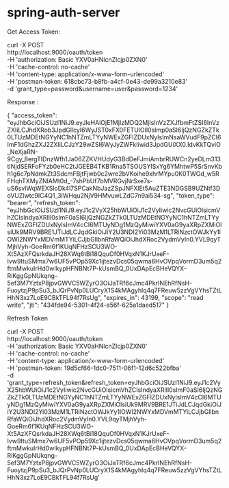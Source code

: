 # spring-auth-server

Get Access Token: 

curl -X POST \
  http://localhost:9000/oauth/token \
  -H 'authorization: Basic YXV0aHNlcnZlcjp0ZXN0' \
  -H 'cache-control: no-cache' \
  -H 'content-type: application/x-www-form-urlencoded' \
  -H 'postman-token: 618cbc73-b8fb-a4cf-0e43-de99a3210e83' \
  -d 'grant_type=password&username=user&password=1234'
  
  Response :
  
  {
    "access_token": "eyJhbGciOiJSUzI1NiJ9.eyJleHAiOjE1MjIzMDQ2MjIsInVzZXJfbmFtZSI6InVzZXIiLCJhdXRob3JpdGllcyI6WyJST0xFX0FETUlOIl0sImp0aSI6IjQzNGZkZTk0LTUzMDEtNGYyNC1hNTZmLTYyNWExZGFlZDUxNyIsImNsaWVudF9pZCI6ImF1dGhzZXJ2ZXIiLCJzY29wZSI6WyJyZWFkIiwid3JpdGUiXX0.IdvKkTQviO_NeXjaRN-9Cgy_8ergTIDnzWfh1Ja06ZZKVHUdyG3BdDeFJmiAmbrRUWCn2yeDLm313tINjdSERFoFYzb0eHC2tJGEEB4TKB1Rna5TSOUSYlSxYg6YMhtwP5SrSnvKbh1g6c7pNdmkZt3SdcmFBjtFjwb0c2wre2bVKoihe9xhrMYpu0K0TWGd_w5RFHqhTXMyZNlAMt0d_-7shPbUf7bMVRGvjNrSxe7s-uS6svlWqWEXSloDk4l7SPCakNbJazZSpJNFXlEt5AuZTE3NDGSB9UZNtf3DoVUZlwtc9IC4Q1_3IWHqu2NjV9HMvuwLZdC7n9ai534-sg",
    "token_type": "bearer",
    "refresh_token": "eyJhbGciOiJSUzI1NiJ9.eyJ1c2VyX25hbWUiOiJ1c2VyIiwic2NvcGUiOlsicmVhZCIsIndyaXRlIl0sImF0aSI6IjQzNGZkZTk0LTUzMDEtNGYyNC1hNTZmLTYyNWExZGFlZDUxNyIsImV4cCI6MTUyNDg1MzQyMiwiYXV0aG9yaXRpZXMiOlsiUk9MRV9BRE1JTiJdLCJqdGkiOiJiY2U3NDI2Yi03MzM1LTRiNzctOWJkYy1lOWI2NWYxMDVmMTYiLCJjbGllbnRfaWQiOiJhdXRoc2VydmVyIn0.YVL9qyTMjhVyh-GoeRm6f1KUqNFHzSCU3WO-Xt5AzXFQsrkdaJH28XWq6tBi18QquOf0HVqxN1KJrUxeF-Ivw9ItuSMmx7w6UF5vPOp59Xc1ijtezvDcs05qwma6HvOVpqVormD3um5q2ftmMwkuIrHd0wIkypHFNBNt7P-kUsmBQ_0UxDApEcBHeVQYX-RiKggGpNUkqng-5ef3M7YztxP8jpvGWVC5WZyrO3OiJaTRf6cJmc4PkrINEhRfNsH-FuoytzjP9pSu3_bJQrPvNp0LUCryX1S4kMAgyhlq4q7FReuw5zzVgVYhsTZtLHhN3xz7LoE9CBkTFL94f7RsUg",
    "expires_in": 43199,
    "scope": "read write",
    "jti": "434fde94-5301-4f24-a56f-625a1daed517"
}
  
  
  Refresh Token
  
  curl -X POST \
  http://localhost:9000/oauth/token \
  -H 'authorization: Basic YXV0aHNlcnZlcjp0ZXN0' \
  -H 'cache-control: no-cache' \
  -H 'content-type: application/x-www-form-urlencoded' \
  -H 'postman-token: 19d5cf66-1dc0-7511-06f1-12d6c522bfba' \
  -d 'grant_type=refresh_token&refresh_token=eyJhbGciOiJSUzI1NiJ9.eyJ1c2VyX25hbWUiOiJ1c2VyIiwic2NvcGUiOlsicmVhZCIsIndyaXRlIl0sImF0aSI6IjQzNGZkZTk0LTUzMDEtNGYyNC1hNTZmLTYyNWExZGFlZDUxNyIsImV4cCI6MTUyNDg1MzQyMiwiYXV0aG9yaXRpZXMiOlsiUk9MRV9BRE1JTiJdLCJqdGkiOiJiY2U3NDI2Yi03MzM1LTRiNzctOWJkYy1lOWI2NWYxMDVmMTYiLCJjbGllbnRfaWQiOiJhdXRoc2VydmVyIn0.YVL9qyTMjhVyh-GoeRm6f1KUqNFHzSCU3WO-Xt5AzXFQsrkdaJH28XWq6tBi18QquOf0HVqxN1KJrUxeF-Ivw9ItuSMmx7w6UF5vPOp59Xc1ijtezvDcs05qwma6HvOVpqVormD3um5q2ftmMwkuIrHd0wIkypHFNBNt7P-kUsmBQ_0UxDApEcBHeVQYX-RiKggGpNUkqng-5ef3M7YztxP8jpvGWVC5WZyrO3OiJaTRf6cJmc4PkrINEhRfNsH-FuoytzjP9pSu3_bJQrPvNp0LUCryX1S4kMAgyhlq4q7FReuw5zzVgVYhsTZtLHhN3xz7LoE9CBkTFL94f7RsUg'
